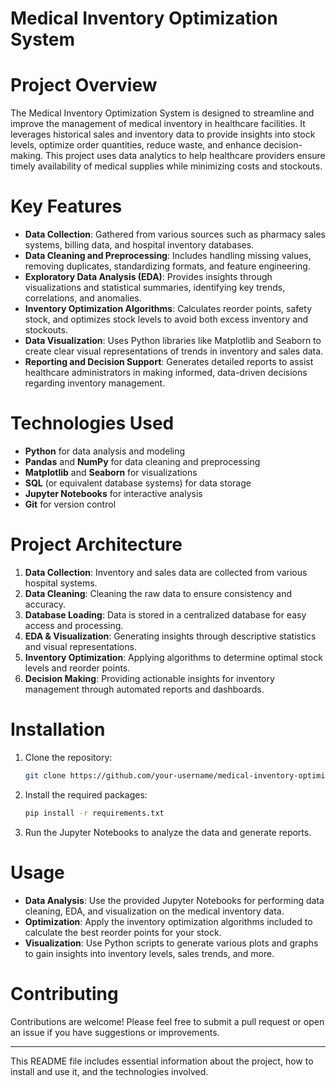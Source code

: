 # Medical Inventory Optimization System
# Project Overview

The Medical Inventory Optimization System is designed to streamline and improve the management of medical inventory in healthcare facilities. It leverages historical sales and inventory data to provide insights into stock levels, optimize order quantities, reduce waste, and enhance decision-making. This project uses data analytics to help healthcare providers ensure timely availability of medical supplies while minimizing costs and stockouts.

# Key Features

- **Data Collection**: Gathered from various sources such as pharmacy sales systems, billing data, and hospital inventory databases.
- **Data Cleaning and Preprocessing**: Includes handling missing values, removing duplicates, standardizing formats, and feature engineering.
- **Exploratory Data Analysis (EDA)**: Provides insights through visualizations and statistical summaries, identifying key trends, correlations, and anomalies.
- **Inventory Optimization Algorithms**: Calculates reorder points, safety stock, and optimizes stock levels to avoid both excess inventory and stockouts.
- **Data Visualization**: Uses Python libraries like Matplotlib and Seaborn to create clear visual representations of trends in inventory and sales data.
- **Reporting and Decision Support**: Generates detailed reports to assist healthcare administrators in making informed, data-driven decisions regarding inventory management.

# Technologies Used

- **Python** for data analysis and modeling
- **Pandas** and **NumPy** for data cleaning and preprocessing
- **Matplotlib** and **Seaborn** for visualizations
- **SQL** (or equivalent database systems) for data storage
- **Jupyter Notebooks** for interactive analysis
- **Git** for version control

# Project Architecture

1. **Data Collection**: Inventory and sales data are collected from various hospital systems.
2. **Data Cleaning**: Cleaning the raw data to ensure consistency and accuracy.
3. **Database Loading**: Data is stored in a centralized database for easy access and processing.
4. **EDA & Visualization**: Generating insights through descriptive statistics and visual representations.
5. **Inventory Optimization**: Applying algorithms to determine optimal stock levels and reorder points.
6. **Decision Making**: Providing actionable insights for inventory management through automated reports and dashboards.

# Installation

1. Clone the repository:
   ```bash
   git clone https://github.com/your-username/medical-inventory-optimization.git
   ```
2. Install the required packages:
   ```bash
   pip install -r requirements.txt
   ```
3. Run the Jupyter Notebooks to analyze the data and generate reports.

# Usage

- **Data Analysis**: Use the provided Jupyter Notebooks for performing data cleaning, EDA, and visualization on the medical inventory data.
- **Optimization**: Apply the inventory optimization algorithms included to calculate the best reorder points for your stock.
- **Visualization**: Use Python scripts to generate various plots and graphs to gain insights into inventory levels, sales trends, and more.

# Contributing

Contributions are welcome! Please feel free to submit a pull request or open an issue if you have suggestions or improvements.


---

This README file includes essential information about the project, how to install and use it, and the technologies involved.
